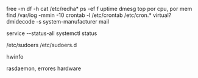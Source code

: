 free -m
df -h
cat /etc/redha*
ps -ef f
uptime
dmesg
top
  por cpu, por mem
find /var/log -mmin -10
crontab -l
/etc/crontab
/etc/cron.*
virtual? dmidecode -s system-manufacturer
mail

service --status-all
systemctl status

/etc/sudoers
/etc/sudoers.d

hwinfo

rasdaemon, errores hardware
